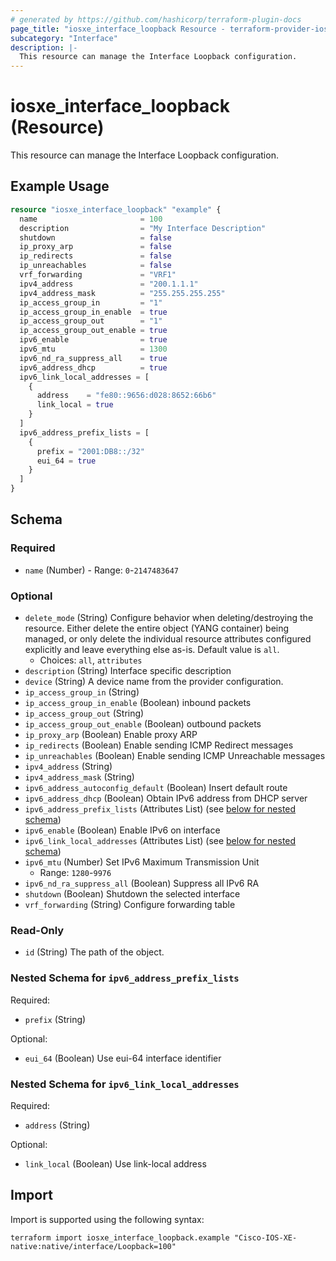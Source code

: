 ```yaml
---
# generated by https://github.com/hashicorp/terraform-plugin-docs
page_title: "iosxe_interface_loopback Resource - terraform-provider-iosxe"
subcategory: "Interface"
description: |-
  This resource can manage the Interface Loopback configuration.
---
```


# iosxe_interface_loopback (Resource)

This resource can manage the Interface Loopback configuration.

## Example Usage

```terraform
resource "iosxe_interface_loopback" "example" {
  name                       = 100
  description                = "My Interface Description"
  shutdown                   = false
  ip_proxy_arp               = false
  ip_redirects               = false
  ip_unreachables            = false
  vrf_forwarding             = "VRF1"
  ipv4_address               = "200.1.1.1"
  ipv4_address_mask          = "255.255.255.255"
  ip_access_group_in         = "1"
  ip_access_group_in_enable  = true
  ip_access_group_out        = "1"
  ip_access_group_out_enable = true
  ipv6_enable                = true
  ipv6_mtu                   = 1300
  ipv6_nd_ra_suppress_all    = true
  ipv6_address_dhcp          = true
  ipv6_link_local_addresses = [
    {
      address    = "fe80::9656:d028:8652:66b6"
      link_local = true
    }
  ]
  ipv6_address_prefix_lists = [
    {
      prefix = "2001:DB8::/32"
      eui_64 = true
    }
  ]
}
```

<!-- schema generated by tfplugindocs -->
## Schema

### Required

- `name` (Number) - Range: `0`-`2147483647`

### Optional

- `delete_mode` (String) Configure behavior when deleting/destroying the resource. Either delete the entire object (YANG container) being managed, or only delete the individual resource attributes configured explicitly and leave everything else as-is. Default value is `all`.
  - Choices: `all`, `attributes`
- `description` (String) Interface specific description
- `device` (String) A device name from the provider configuration.
- `ip_access_group_in` (String)
- `ip_access_group_in_enable` (Boolean) inbound packets
- `ip_access_group_out` (String)
- `ip_access_group_out_enable` (Boolean) outbound packets
- `ip_proxy_arp` (Boolean) Enable proxy ARP
- `ip_redirects` (Boolean) Enable sending ICMP Redirect messages
- `ip_unreachables` (Boolean) Enable sending ICMP Unreachable messages
- `ipv4_address` (String)
- `ipv4_address_mask` (String)
- `ipv6_address_autoconfig_default` (Boolean) Insert default route
- `ipv6_address_dhcp` (Boolean) Obtain IPv6 address from DHCP server
- `ipv6_address_prefix_lists` (Attributes List) (see [below for nested schema](#nestedatt--ipv6_address_prefix_lists))
- `ipv6_enable` (Boolean) Enable IPv6 on interface
- `ipv6_link_local_addresses` (Attributes List) (see [below for nested schema](#nestedatt--ipv6_link_local_addresses))
- `ipv6_mtu` (Number) Set IPv6 Maximum Transmission Unit
  - Range: `1280`-`9976`
- `ipv6_nd_ra_suppress_all` (Boolean) Suppress all IPv6 RA
- `shutdown` (Boolean) Shutdown the selected interface
- `vrf_forwarding` (String) Configure forwarding table

### Read-Only

- `id` (String) The path of the object.

<a id="nestedatt--ipv6_address_prefix_lists"></a>
### Nested Schema for `ipv6_address_prefix_lists`

Required:

- `prefix` (String)

Optional:

- `eui_64` (Boolean) Use eui-64 interface identifier


<a id="nestedatt--ipv6_link_local_addresses"></a>
### Nested Schema for `ipv6_link_local_addresses`

Required:

- `address` (String)

Optional:

- `link_local` (Boolean) Use link-local address

## Import

Import is supported using the following syntax:

```shell
terraform import iosxe_interface_loopback.example "Cisco-IOS-XE-native:native/interface/Loopback=100"
```
